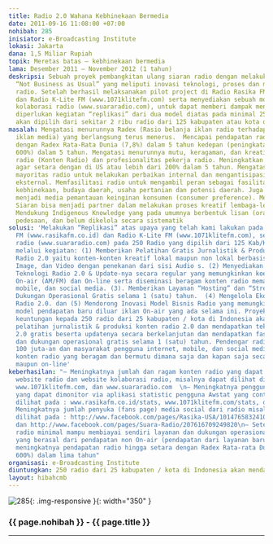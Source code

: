 ```yaml
---
title: Radio 2.0 Wahana Kebhinekaan Bermedia
date: 2011-09-16 11:08:00 +07:00
nohibah: 285
inisiator: e-Broadcasting Institute
lokasi: Jakarta
dana: 1,5 Miliar Rupiah
topik: Meretas batas – kebhinekaan bermedia
lama: Desember 2011 – November 2012 (1 tahun)
deskripsi: Sebuah proyek pembangkitan ulang siaran radio dengan melakukan tindakan
  “Not Business as Usual” yang meliputi inovasi teknologi, proses dan model bisnis
  radio. Setelah berhasil melaksanakan pilot project di Radio Rasika FM (www.rasikafm.co.id)
  dan Radio K-Lite FM (www.1071klitefm.com) serta menyediakan sebuah model ekosistem
  kolaborasi radio (www.suararadio.com), untuk dapat memberi dampak menggerakkan perubahan
  diperlukan kegiatan “replikasi” dari dua model diatas pada minimal 250 radio yang
  akan dipilih dari sekitar 2 ribu radio dari 125 kabupaten atau kota di Indonesia
masalah: Mengatasi menurunnya Radex (Rasio belanja iklan radio terhadap total belanja
  iklan media) yang berlangsung terus menerus.  Mencapai pendapatan radio agar setara
  dengan Radex Rata-Rata Dunia (7,8%) dalam 5 tahun kedepan (peningkatan pendapatan
  600%) dalam 5 tahun. Mengatasi menurunnya mutu, keragaman, dan kreatifitas  siaran
  radio (Konten Radio) dan profesionalitas pekerja radio. Meningkatkan penetrasi radio
  agar setara dengan di US atau lebih dari 200% dalam 5 tahun. Mengatasi ketidakberdayaan
  mayoritas radio untuk melakukan perbaikan internal dan mengantisipasi berbagai perubahan
  eksternal. Memfasilitasi radio untuk mengambil peran sebagai fasilitator dan promotor
  kebhinekaan, budaya daerah, usaha pertanian dan potensi daerah. Juga bisa untuk
  menjadi media pemantauan keinginan konsumen (consumer preference). Membantu Radio
  Siaran bisa menjadi partner dalam melakukan proses kreatif lembaga-lembaga budaya.
  Mendukung Indigenous Knowledge yang pada umumnya berbentuk lisan (oral) dan berbasis
  pedesaan, dan belum dikelola secara sistematik
solusi: 'Melakukan “Replikasi” atas upaya yang telah kami lakukan pada Radio Rasika
  FM (www.rasikafm.co.id) dan Radio K-Lite FM (www.1071klitefm.com), serta model kolaborasi
  radio (www.suararadio.com) pada 250 Radio yang dipilih dari 125 Kab/Kota di Indonesia
  melalui kegiatan: (1) Memberikan Pelatihan Gratis Jurnalistik & Produksi Konten
  Radio 2.0 yaitu konten-konten kreatif lokal maupun non lokal berbasis Audio, Text,
  Image, dan Video dengan penekanan dari sisi Audio s. (2) Menyediakan Secara Gratis
  Teknologi Radio 2.0 & Update-nya secara regular yang memungkinkan koeksistensi siaran
  On-air (AM/FM) dan On-line serta diseminasi beragam konten radio memanfaatkan internet,
  mobile, dan social media. (3). Memberikan Layanan “Hosting” dan “Streaming Server”  serta
  Dukungan Operasional Gratis selama 1 (satu) tahun.  (4) Mengelola Ekosistem Kolaborasi
  Radio 2.0. dan (5) Mendorong Inovasi Model Bisnis Radio yang memungkinkan timbulnya
  model pendapatan baru diluar iklan On-air yang ada selama ini. Proyek ini akan memberi
  keuntungan kepada 250 radio dari 25 kabupaten / kota di Indonesia akan mendapatkan
  pelatihan jurnalistik & produksi konten radio 2.0 dan mendapatkan teknologi radio
  2.0 gratis beserta updatenya secara berkelanjutan dan mendapatkan fasilitas layanan
  dan dukungan operasional gratis selama 1 (satu) tahun. Pendengar radio yang mencapai
  100 juta-an dan masyarakat pengguna internet, mobile, dan social media dapat menikmati
  konten radio yang beragam dan bermutu dimana saja dan kapan saja secara On-air (AM/FM)
  maupun on-line'
keberhasilan: "– Meningkatnya jumlah dan ragam konten radio yang dapat dimonitor via
  website radio dan website kolaborasi radio, misalnya dapat dilihat di : www.rasikafm.co.id,
  www.1071klitefm.com, dan www.suararadio.com  \n– Meningkatnya pengguna konten radio
  yang dapat dimonitor via aplikasi statistic pengguna Awstat yang contohnya dapat
  dilihat pada : www.rasikafm.co.id/stats, www.1071klitefm.com/stats, dan www.suararadio.com/stats\n–
  Meningkatnya jumlah penyuka (fans page) media social dari radio misal yang dapat
  dilihat pada : http://www.facebook.com/pages/Rasika-USA/101476583241077, http://www.facebook.com/pages/RADIO-K-LITE-1071-FM-BANDUNG/46456014906,
  dan http://www.facebook.com/pages/Suara-Radio/207616709249820\n– Setelah tahun pertama
  radio minimal mampu membiayai sendiri layanan dan dukungan operasional radio 2.0
  yang berasal dari pendapatan non On-air (pendapatan dari layanan barunya) dan selanjutnya
  meningkatnya pendapatan radio hingga setara dengan Radex Rata-rata Dunia (meningkat
  600%) dalam lima tahun"
organisasi: e-Broadcasting Institute
diuntungkan: 250 radio dari 25 kabupaten / kota di Indonesia akan mendapatkan pelatihan jurnalistik & produksi konten radio 2.0 dan mendapatkan teknologi radio 2.0 gratis beserta updatenya secara berkelanjutan dan mendapatkan fasilitas layanan dan dukungan operasional gratis selama 1 (satu) tahun. Pendengar radio yang mencapai 100 juta-an dan masyarakat pengguna internet, mobile, dan social media dapat menikmati konten radio yang beragam dan bermutu dimana saja dan kapan saja secara On-air (AM/FM) maupun on-line
layout: hibahcmb
---
```


![285](/static/img/hibahcmb/285.png){: .img-responsive }{: width="350" }

### {{ page.nohibah }} - {{ page.title }}

---
